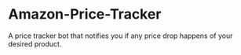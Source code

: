 # Amazon-Price-Tracker
A price tracker bot that notifies you if any price drop happens of your desired product.

